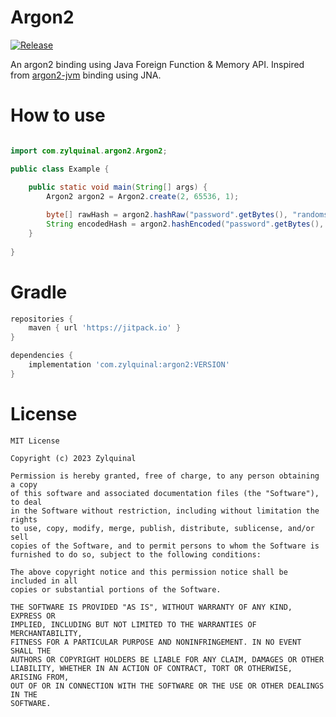 # Argon2

[![Release](https://jitpack.io/v/com.zylquinal/argon2.svg)](https://jitpack.io/#com.zylquinal/argon2)

An argon2 binding using Java Foreign Function & Memory API. Inspired from
[argon2-jvm](https://github.com/phxql/argon2-jvm) binding using JNA.

# How to use

```java

import com.zylquinal.argon2.Argon2;

public class Example {

    public static void main(String[] args) {
        Argon2 argon2 = Argon2.create(2, 65536, 1);
        
        byte[] rawHash = argon2.hashRaw("password".getBytes(), "randomsalt".getBytes());
        String encodedHash = argon2.hashEncoded("password".getBytes(), "randomsalt".getBytes());
    }
    
}
```

# Gradle
```groovy
repositories {
    maven { url 'https://jitpack.io' }
}

dependencies {
    implementation 'com.zylquinal:argon2:VERSION'
}
```

# License

```text
MIT License

Copyright (c) 2023 Zylquinal

Permission is hereby granted, free of charge, to any person obtaining a copy
of this software and associated documentation files (the "Software"), to deal
in the Software without restriction, including without limitation the rights
to use, copy, modify, merge, publish, distribute, sublicense, and/or sell
copies of the Software, and to permit persons to whom the Software is
furnished to do so, subject to the following conditions:

The above copyright notice and this permission notice shall be included in all
copies or substantial portions of the Software.

THE SOFTWARE IS PROVIDED "AS IS", WITHOUT WARRANTY OF ANY KIND, EXPRESS OR
IMPLIED, INCLUDING BUT NOT LIMITED TO THE WARRANTIES OF MERCHANTABILITY,
FITNESS FOR A PARTICULAR PURPOSE AND NONINFRINGEMENT. IN NO EVENT SHALL THE
AUTHORS OR COPYRIGHT HOLDERS BE LIABLE FOR ANY CLAIM, DAMAGES OR OTHER
LIABILITY, WHETHER IN AN ACTION OF CONTRACT, TORT OR OTHERWISE, ARISING FROM,
OUT OF OR IN CONNECTION WITH THE SOFTWARE OR THE USE OR OTHER DEALINGS IN THE
SOFTWARE.

```